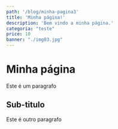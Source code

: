 ```yaml
---
path: '/blog/minha-pagina3'
title: 'Minha página!'
description: 'Bem vindo a minha página.'
categoria: "teste"
price: 10
banner: "./img03.jpg"
---
```


# Minha página
Este é um paragrafo

## Sub-titulo
Este é outro paragrafo
